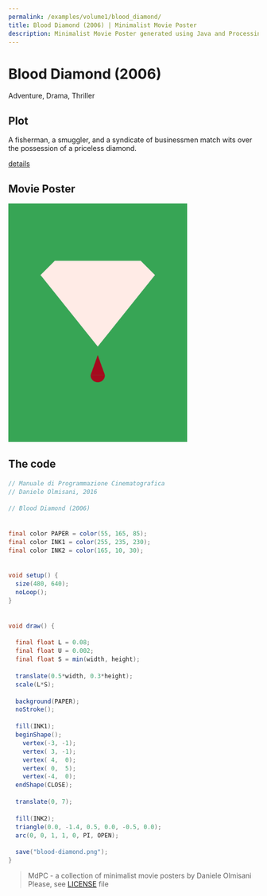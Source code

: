 ```yaml
---
permalink: /examples/volume1/blood_diamond/
title: Blood Diamond (2006) | Minimalist Movie Poster
description: Minimalist Movie Poster generated using Java and Processing.
---
```


# Blood Diamond (2006)

Adventure, Drama, Thriller

## Plot
A fisherman, a smuggler, and a syndicate of businessmen match wits over the possession of a priceless diamond.

[details](https://www.imdb.com/title/tt0450259/)

## Movie Poster
<img src="blood-diamond.png"  width="360px" title="Blood Diamond">


## The code
```java
// Manuale di Programmazione Cinematografica
// Daniele Olmisani, 2016

// Blood Diamond (2006)


final color PAPER = color(55, 165, 85);
final color INK1 = color(255, 235, 230);
final color INK2 = color(165, 10, 30);


void setup() {
  size(480, 640);
  noLoop();
}


void draw() {
  
  final float L = 0.08;
  final float U = 0.002;
  final float S = min(width, height);
  
  translate(0.5*width, 0.3*height);
  scale(L*S);
  
  background(PAPER);
  noStroke();
  
  fill(INK1);
  beginShape();
    vertex(-3, -1);
    vertex( 3, -1);
    vertex( 4,  0);
    vertex( 0,  5);
    vertex(-4,  0);
  endShape(CLOSE);
  
  translate(0, 7);
  
  fill(INK2);
  triangle(0.0, -1.4, 0.5, 0.0, -0.5, 0.0);
  arc(0, 0, 1, 1, 0, PI, OPEN);
  
  save("blood-diamond.png");
}

```

> MdPC - a collection of minimalist movie posters
> by Daniele Olmisani
> Please, see [LICENSE](../../../LICENSE) file
